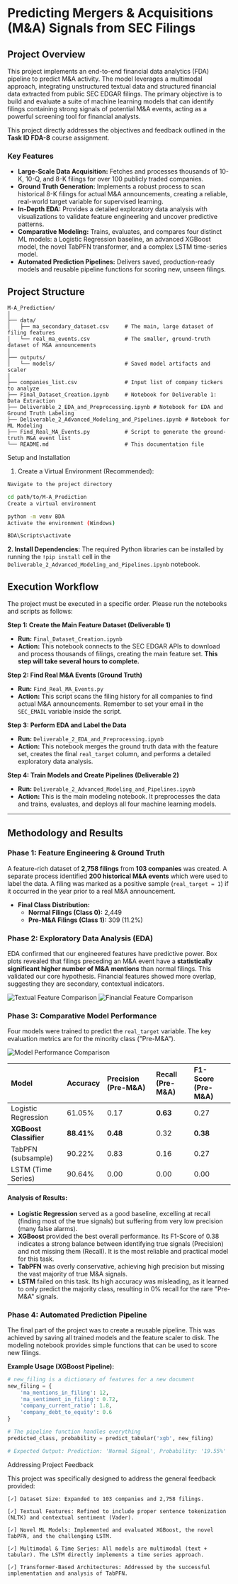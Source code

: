 # Predicting Mergers & Acquisitions (M&A) Signals from SEC Filings

## Project Overview

This project implements an end-to-end financial data analytics (FDA) pipeline to predict M&A activity. The model leverages a multimodal approach, integrating unstructured textual data and structured financial data extracted from public SEC EDGAR filings. The primary objective is to build and evaluate a suite of machine learning models that can identify filings containing strong signals of potential M&A events, acting as a powerful screening tool for financial analysts.

This project directly addresses the objectives and feedback outlined in the **Task ID FDA-8** course assignment.

### Key Features
- **Large-Scale Data Acquisition:** Fetches and processes thousands of 10-K, 10-Q, and 8-K filings for over 100 publicly traded companies.
- **Ground Truth Generation:** Implements a robust process to scan historical 8-K filings for actual M&A announcements, creating a reliable, real-world target variable for supervised learning.
- **In-Depth EDA:** Provides a detailed exploratory data analysis with visualizations to validate feature engineering and uncover predictive patterns.
- **Comparative Modeling:** Trains, evaluates, and compares four distinct ML models: a Logistic Regression baseline, an advanced XGBoost model, the novel TabPFN transformer, and a complex LSTM time-series model.
- **Automated Prediction Pipelines:** Delivers saved, production-ready models and reusable pipeline functions for scoring new, unseen filings.

## Project Structure
```
M-A_Prediction/
│
├── data/
│   ├── ma_secondary_dataset.csv     # The main, large dataset of filing features
│   └── real_ma_events.csv           # The smaller, ground-truth dataset of M&A announcements
│
├── outputs/
│   └── models/                      # Saved model artifacts and scaler
│
├── companies_list.csv               # Input list of company tickers to analyze
├── Final_Dataset_Creation.ipynb     # Notebook for Deliverable 1: Data Extraction
├── Deliverable_2_EDA_and_Preprocessing.ipynb # Notebook for EDA and Ground Truth Labeling
├── Deliverable_2_Advanced_Modeling_and_Pipelines.ipynb # Notebook for ML Modeling
├── Find_Real_MA_Events.py           # Script to generate the ground-truth M&A event list
└── README.md                        # This documentation file
```

Setup and Installation

1. Create a Virtual Environment (Recommended):
```bash
Navigate to the project directory

cd path/to/M-A_Prediction
Create a virtual environment

python -m venv BDA
Activate the environment (Windows)

BDA\Scripts\activate
```


**2. Install Dependencies:**
The required Python libraries can be installed by running the `!pip install` cell in the `Deliverable_2_Advanced_Modeling_and_Pipelines.ipynb` notebook.

## Execution Workflow

The project must be executed in a specific order. Please run the notebooks and scripts as follows:

**Step 1: Create the Main Feature Dataset (Deliverable 1)**
- **Run:** `Final_Dataset_Creation.ipynb`
- **Action:** This notebook connects to the SEC EDGAR APIs to download and process thousands of filings, creating the main feature set. **This step will take several hours to complete.**

**Step 2: Find Real M&A Events (Ground Truth)**
- **Run:** `Find_Real_MA_Events.py`
- **Action:** This script scans the filing history for all companies to find actual M&A announcements. Remember to set your email in the `SEC_EMAIL` variable inside the script.

**Step 3: Perform EDA and Label the Data**
- **Run:** `Deliverable_2_EDA_and_Preprocessing.ipynb`
- **Action:** This notebook merges the ground truth data with the feature set, creates the final `real_target` column, and performs a detailed exploratory data analysis.

**Step 4: Train Models and Create Pipelines (Deliverable 2)**
- **Run:** `Deliverable_2_Advanced_Modeling_and_Pipelines.ipynb`
- **Action:** This is the main modeling notebook. It preprocesses the data and trains, evaluates, and deploys all four machine learning models.

---

## Methodology and Results

### Phase 1: Feature Engineering & Ground Truth
A feature-rich dataset of **2,758 filings** from **103 companies** was created. A separate process identified **200 historical M&A events** which were used to label the data. A filing was marked as a positive sample (`real_target = 1`) if it occurred in the year prior to a real M&A announcement.

- **Final Class Distribution:**
  - **Normal Filings (Class 0):** 2,449
  - **Pre-M&A Filings (Class 1):** 309 (11.2%)

### Phase 2: Exploratory Data Analysis (EDA)
EDA confirmed that our engineered features have predictive power. Box plots revealed that filings preceding an M&A event have a **statistically significant higher number of M&A mentions** than normal filings. This validated our core hypothesis. Financial features showed more overlap, suggesting they are secondary, contextual indicators.

![Textual Feature Comparison](./images/FeatureComparisionBetweenClasses.png)
![Financial Feature Comparison](./images/FinancialFeatureComparisionBetweenClasses.png)

### Phase 3: Comparative Model Performance
Four models were trained to predict the `real_target` variable. The key evaluation metrics are for the minority class ("Pre-M&A").

![Model Performance Comparison](./images/ModelPerformanceComparison.png)

| Model                   | Accuracy | Precision (Pre-M&A) | Recall (Pre-M&A) | F1-Score (Pre-M&A) |
| :---------------------- | :------- | :------------------ | :--------------- | :----------------- |
| Logistic Regression     | 61.05%   | 0.17                | **0.63**         | 0.27               |
| **XGBoost Classifier**  | **88.41%** | **0.48**            | 0.32             | **0.38**           |
| TabPFN (subsample)      | 90.22%   | 0.83                | 0.16             | 0.27               |
| LSTM (Time Series)      | 90.64%   | 0.00                | 0.00             | 0.00               |

#### Analysis of Results:
- **Logistic Regression** served as a good baseline, excelling at recall (finding most of the true signals) but suffering from very low precision (many false alarms).
- **XGBoost** provided the best overall performance. Its F1-Score of 0.38 indicates a strong balance between identifying true signals (Precision) and not missing them (Recall). It is the most reliable and practical model for this task.
- **TabPFN** was overly conservative, achieving high precision but missing the vast majority of true M&A signals.
- **LSTM** failed on this task. Its high accuracy was misleading, as it learned to only predict the majority class, resulting in 0% recall for the rare "Pre-M&A" signals.

### Phase 4: Automated Prediction Pipeline
The final part of the project was to create a reusable pipeline. This was achieved by saving all trained models and the feature scaler to disk. The modeling notebook provides simple functions that can be used to score new filings.

**Example Usage (XGBoost Pipeline):**
```python
# new_filing is a dictionary of features for a new document
new_filing = {
    'ma_mentions_in_filing': 12,
    'ma_sentiment_in_filing': 0.72,
    'company_current_ratio': 1.8,
    'company_debt_to_equity': 0.6
}

# The pipeline function handles everything
predicted_class, probability = predict_tabular('xgb', new_filing)

# Expected Output: Prediction: 'Normal Signal', Probability: '19.55%'
```
Addressing Project Feedback

This project was specifically designed to address the general feedback provided:

    [✓] Dataset Size: Expanded to 103 companies and 2,758 filings.

    [✓] Textual Features: Refined to include proper sentence tokenization (NLTK) and contextual sentiment (Vader).

    [✓] Novel ML Models: Implemented and evaluated XGBoost, the novel TabPFN, and the challenging LSTM.

    [✓] Multimodal & Time Series: All models are multimodal (text + tabular). The LSTM directly implements a time series approach.

    [✓] Transformer-Based Architectures: Addressed by the successful implementation and analysis of TabPFN.